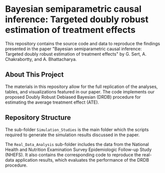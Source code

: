 Bayesian semiparametric causal inference: Targeted doubly robust estimation of treatment effects
================

This repository contains the source code and data to reproduce the findings presented in the paper "Bayesian semiparametric causal inference: Targeted doubly robust estimation of treatment effects" by G. Sert, A. Chakrabortty, and A. Bhattacharya.

## About This Project
The materials in this repository allow for the full replication of the analyses, tables, and visualizations featured in our paper. The code implements our proposed Doubly Robust Debiased Bayesian (DRDB) procedure for estimating the average treatment effect (ATE).

## Repository Structure

The sub-folder `Simulation_Studies` is the main folder which the scripts required to generate the simulation results discussed in the paper.

The `Real_Data_Analysis` sub-folder includes the data from the National Health and Nutrition Examination Survey Epidemiologic Follow-up Study (NHEFS). It also contains the corresponding code to reproduce the real-data application results, which evaluates the performance of the DRDB procedure.
